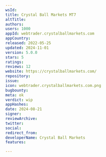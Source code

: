 ```yaml
---
wsId: 
title: Crystal Ball Markets MT7
altTitle: 
authors: 
users: 1000
appId: webtrader.crystalballmarkets.com
appCountry: 
released: 2022-05-25
updated: 2024-11-01
version: 5.0.0
stars: 5
ratings: 
reviews: 12
website: https://crystalballmarkets.com/
repository: 
issue: 
icon: webtrader.crystalballmarkets.com.png
bugbounty: 
meta: ok
verdict: wip
appHashes: 
date: 2024-08-21
signer: 
reviewArchive: 
twitter: 
social: 
redirect_from: 
developerName: Crystal Ball Markets
features: 

---
```


